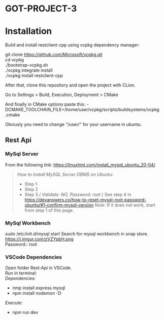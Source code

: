 # GOT-PROJECT-3

# Installation

Build and install restclient-cpp using vcpkg dependency manager:

git clone https://github.com/Microsoft/vcpkg.git  
cd vcpkg  
./bootstrap-vcpkg.sh  
./vcpkg integrate install  
./vcpkg install restclient-cpp  

After that, clone this repository and open the project with CLion.

Go to Settings > Build, Execution, Deployment > CMake

And finally in CMake options paste this: -DCMAKE_TOOLCHAIN_FILE=/home/user/vcpkg/scripts/buildsystems/vcpkg.cmake

Obviusly you need to change "/user/" for your username in ubuntu.



Rest Api
-----

### MySql Server
From the following link: https://linuxhint.com/install_mysql_ubuntu_20-04/
> _How to install MySQL Server DBMS on Ubuntu:_
> + Step 1
> + Step 2
> + Step 3  *( Validate: NO, Password: root )*
> See step 4 in https://devanswers.co/how-to-reset-mysql-root-password-ubuntu/#1-confirm-mysql-version  _*Note:*_ If it does not work, start from step 1 of this page.

### MySql Workbench
sudo /etc/init.d/mysql start
Search for mysql workbench in snap store.  
https://i.imgur.com/zVZYpbH.png  
Password:: root

### VSCode Dependencies
Open folder Rest-Api in VSCode.  
Run in terminal:  
*Dependencies:*  
+ nmp install express mysql
+ npm install nodemon -D    

*Execute:*  
+ npm run dev
